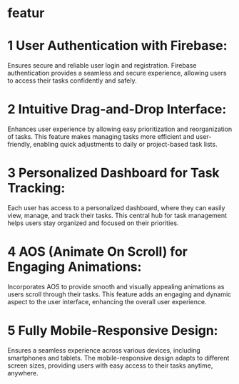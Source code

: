 
# featur
# 1 User Authentication with Firebase: 
Ensures secure and reliable user login and registration. Firebase authentication provides a seamless and secure experience, allowing users to access their tasks confidently and safely.

# 2 Intuitive Drag-and-Drop Interface: 
Enhances user experience by allowing easy prioritization and reorganization of tasks. This feature makes managing tasks more efficient and user-friendly, enabling quick adjustments to daily or project-based task lists.

# 3 Personalized Dashboard for Task Tracking: 
Each user has access to a personalized dashboard, where they can easily view, manage, and track their tasks. This central hub for task management helps users stay organized and focused on their priorities.

# 4 AOS (Animate On Scroll) for Engaging Animations: 
Incorporates AOS to provide smooth and visually appealing animations as users scroll through their tasks. This feature adds an engaging and dynamic aspect to the user interface, enhancing the overall user experience.

# 5 Fully Mobile-Responsive Design: 
Ensures a seamless experience across various devices, including smartphones and tablets. The mobile-responsive design adapts to different screen sizes, providing users with easy access to their tasks anytime, anywhere.
